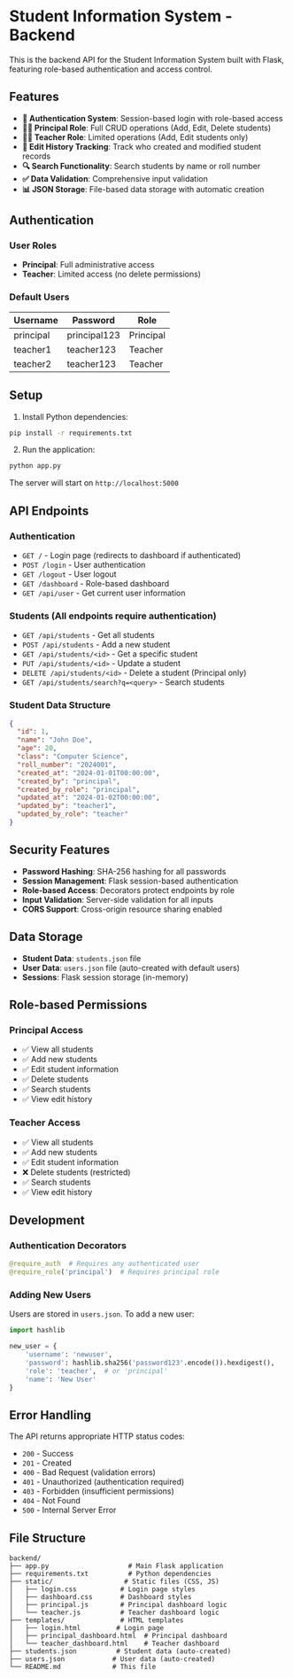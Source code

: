# Student Information System - Backend

This is the backend API for the Student Information System built with Flask, featuring role-based authentication and access control.

## Features

- **🔐 Authentication System**: Session-based login with role-based access
- **👨‍💼 Principal Role**: Full CRUD operations (Add, Edit, Delete students)
- **👩‍🏫 Teacher Role**: Limited operations (Add, Edit students only)
- **📝 Edit History Tracking**: Track who created and modified student records
- **🔍 Search Functionality**: Search students by name or roll number
- **✅ Data Validation**: Comprehensive input validation
- **📊 JSON Storage**: File-based data storage with automatic creation

## Authentication

### User Roles
- **Principal**: Full administrative access
- **Teacher**: Limited access (no delete permissions)

### Default Users
| Username | Password | Role |
|----------|----------|------|
| principal | principal123 | Principal |
| teacher1 | teacher123 | Teacher |
| teacher2 | teacher123 | Teacher |

## Setup

1. Install Python dependencies:
```bash
pip install -r requirements.txt
```

2. Run the application:
```bash
python app.py
```

The server will start on `http://localhost:5000`

## API Endpoints

### Authentication
- `GET /` - Login page (redirects to dashboard if authenticated)
- `POST /login` - User authentication
- `GET /logout` - User logout
- `GET /dashboard` - Role-based dashboard
- `GET /api/user` - Get current user information

### Students (All endpoints require authentication)
- `GET /api/students` - Get all students
- `POST /api/students` - Add a new student
- `GET /api/students/<id>` - Get a specific student
- `PUT /api/students/<id>` - Update a student
- `DELETE /api/students/<id>` - Delete a student (Principal only)
- `GET /api/students/search?q=<query>` - Search students

### Student Data Structure
```json
{
  "id": 1,
  "name": "John Doe",
  "age": 20,
  "class": "Computer Science",
  "roll_number": "2024001",
  "created_at": "2024-01-01T00:00:00",
  "created_by": "principal",
  "created_by_role": "principal",
  "updated_at": "2024-01-02T00:00:00",
  "updated_by": "teacher1",
  "updated_by_role": "teacher"
}
```

## Security Features

- **Password Hashing**: SHA-256 hashing for all passwords
- **Session Management**: Flask session-based authentication
- **Role-based Access**: Decorators protect endpoints by role
- **Input Validation**: Server-side validation for all inputs
- **CORS Support**: Cross-origin resource sharing enabled

## Data Storage

- **Student Data**: `students.json` file
- **User Data**: `users.json` file (auto-created with default users)
- **Sessions**: Flask session storage (in-memory)

## Role-based Permissions

### Principal Access
- ✅ View all students
- ✅ Add new students
- ✅ Edit student information
- ✅ Delete students
- ✅ Search students
- ✅ View edit history

### Teacher Access
- ✅ View all students
- ✅ Add new students
- ✅ Edit student information
- ❌ Delete students (restricted)
- ✅ Search students
- ✅ View edit history

## Development

### Authentication Decorators
```python
@require_auth  # Requires any authenticated user
@require_role('principal')  # Requires principal role
```

### Adding New Users
Users are stored in `users.json`. To add a new user:

```python
import hashlib

new_user = {
    'username': 'newuser',
    'password': hashlib.sha256('password123'.encode()).hexdigest(),
    'role': 'teacher',  # or 'principal'
    'name': 'New User'
}
```

## Error Handling

The API returns appropriate HTTP status codes:
- `200` - Success
- `201` - Created
- `400` - Bad Request (validation errors)
- `401` - Unauthorized (authentication required)
- `403` - Forbidden (insufficient permissions)
- `404` - Not Found
- `500` - Internal Server Error

## File Structure

```
backend/
├── app.py                    # Main Flask application
├── requirements.txt          # Python dependencies
├── static/                  # Static files (CSS, JS)
│   ├── login.css           # Login page styles
│   ├── dashboard.css       # Dashboard styles
│   ├── principal.js        # Principal dashboard logic
│   └── teacher.js          # Teacher dashboard logic
├── templates/              # HTML templates
│   ├── login.html         # Login page
│   ├── principal_dashboard.html  # Principal dashboard
│   └── teacher_dashboard.html    # Teacher dashboard
├── students.json          # Student data (auto-created)
├── users.json            # User data (auto-created)
└── README.md             # This file
``` 